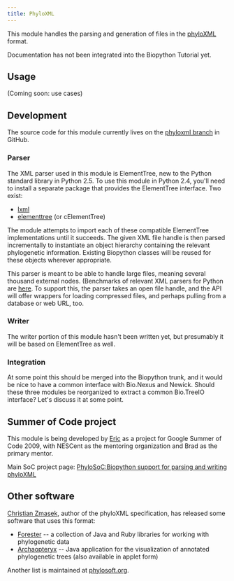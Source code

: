 ```yaml
---
title: PhyloXML
---
```


This module handles the parsing and generation of files in the
[phyloXML](http://www.phyloxml.org/) format.

Documentation has not been integrated into the Biopython Tutorial yet.

Usage
-----

(Coming soon: use cases)

Development
-----------

The source code for this module currently lives on the [phyloxml
branch](http://github.com/etal/biopython/tree/phyloxml) in GitHub.

### Parser

The XML parser used in this module is ElementTree, new to the Python
standard library in Python 2.5. To use this module in Python 2.4, you'll
need to install a separate package that provides the ElementTree
interface. Two exist:

-   [lxml](http://codespeak.net/lxml/)
-   [elementtree](http://effbot.org/zone/element-index.htm)
    (or cElementTree)

The module attempts to import each of these compatible ElementTree
implementations until it succeeds. The given XML file handle is then
parsed incrementally to instantiate an object hierarchy containing the
relevant phylogenetic information. Existing Biopython classes will be
reused for these objects wherever appropriate.

This parser is meant to be able to handle large files, meaning several
thousand external nodes. (Benchmarks of relevant XML parsers for Python
are [here](http://effbot.org/zone/celementtree.htm#benchmarks). To
support this, the parser takes an open file handle, and the API will
offer wrappers for loading compressed files, and perhaps pulling from a
database or web URL, too.

### Writer

The writer portion of this module hasn't been written yet, but
presumably it will be based on ElementTree as well.

### Integration

At some point this should be merged into the Biopython trunk, and it
would be nice to have a common interface with Bio.Nexus and Newick.
Should these three modules be reorganized to extract a common Bio.TreeIO
interface? Let's discuss it at some point.

Summer of Code project
----------------------

This module is being developed by [Eric](User:EricTalevich "wikilink")
as a project for Google Summer of Code 2009, with NESCent as the
mentoring organization and Brad as the primary mentor.

Main SoC project page: [PhyloSoC:Biopython support for parsing and
writing
phyloXML](https://www.nescent.org/wg_phyloinformatics/PhyloSoC:Biopython_support_for_parsing_and_writing_phyloXML)

Other software
--------------

[Christian Zmasek](http://monochrome-effect.net/), author of the
phyloXML specification, has released some software that uses this
format:

-   [Forester](http://www.phylosoft.org/forester/) -- a collection of
    Java and Ruby libraries for working with phylogenetic data
-   [Archaopteryx](http://www.phylosoft.org/archaeopteryx/) -- Java
    application for the visualization of annotated phylogenetic trees
    (also available in applet form)

Another list is maintained at
[phylosoft.org](http://www.phylosoft.org/).
